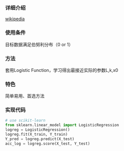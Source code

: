 ### 详细介绍
[wikipedia](https://en.wikipedia.org/wiki/Logistic_regression)
### 使用条件
目标数据满足伯努利分布（0 or 1）
### 方法
套用Logistic Function，学习得出最接近实际的参数L,k,x0
### 特色
简单易用、首选方法
  
### 实现代码
```python
# use scikit-learn
from sklearn.linear_model import LogisticRegression
logreg = LogisticRegression()
logreg.fit(X_train, Y_train)
Y_pred = logreg.predict(X_test)
acc_log = logreg.score(X_test, Y_test)
```
